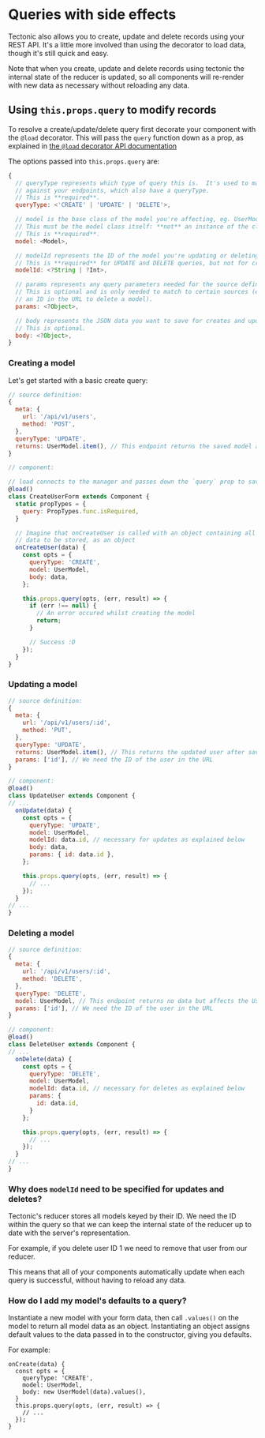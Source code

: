 # Queries with side effects

Tectonic also allows you to create, update and delete records using your REST
API.  It's a little more involved than using the decorator to load data, though
it's still quick and easy.

Note that when you create, update and delete records using tectonic the
internal state of the reducer is updated, so all components will re-render with
new data as necessary without reloading any data.

## Using `this.props.query` to modify records

To resolve a create/update/delete query first decorate your component with the
`@load` decorator. This will pass the `query` function down as a prop, as
explained in [the `@load` decorator API
documentation](/tectonic/api-decorator.html)

The options passed into `this.props.query` are: 

```javascript
{
  // queryType represents which type of query this is.  It's used to match
  // against your endpoints, which also have a queryType.
  // This is **required**.
  queryType: <'CREATE' | 'UPDATE' | 'DELETE'>,

  // model is the base class of the model you're affecting, eg. UserModel.
  // This must be the model class itself: **not** an instance of the class.
  // This is **required**.
  model: <Model>,

  // modelId represents the ID of the model you're updating or deleting.
  // This is **required** for UPDATE and DELETE queries, but not for creates.
  modelId: <?String | ?Int>,

  // params represents any query parameters needed for the source definition.
  // This is optional and is only needed to match to certain sources (eg.
  // an ID in the URL to delete a model).
  params: <?Object>,

  // body represents the JSON data you want to save for creates and updates.
  // This is optional.
  body: <?Object>,
}
```

### Creating a model

Let's get started with a basic create query:

```js
// source definition:
{
  meta: {
    url: '/api/v1/users',
    method: 'POST',
  },
  queryType: 'UPDATE',
  returns: UserModel.item(), // This endpoint returns the saved model after creation
}

// component:

// load connects to the manager and passes down the `query` prop to save data
@load()
class CreateUserForm extends Component {
  static propTypes = {
    query: PropTypes.func.isRequired,
  }

  // Imagine that onCreateUser is called with an object containing all user
  // data to be stored, as an object
  onCreateUser(data) {
    const opts = {
      queryType: 'CREATE',
      model: UserModel,
      body: data,
    };

    this.props.query(opts, (err, result) => {
      if (err !== null) {
        // An error occured whilst creating the model
        return;
      }

      // Success :D
    });
  }
}
```

### Updating a model

```js
// source definition:
{
  meta: {
    url: '/api/v1/users/:id',
    method: 'PUT',
  },
  queryType: 'UPDATE',
  returns: UserModel.item(), // This returns the updated user after saving
  params: ['id'], // We need the ID of the user in the URL
}

// component:
@load()
class UpdateUser extends Component {
// ...
  onUpdate(data) {
    const opts = {
      queryType: 'UPDATE',
      model: UserModel,
      modelId: data.id, // necessary for updates as explained below
      body: data,
      params: { id: data.id },
    };

    this.props.query(opts, (err, result) => {
      // ...
    });
  }
// ...
}
```

### Deleting a model

```js
// source definition:
{
  meta: {
    url: '/api/v1/users/:id',
    method: 'DELETE',
  },
  queryType: 'DELETE',
  model: UserModel, // This endpoint returns no data but affects the UserModel
  params: ['id'], // We need the ID of the user in the URL
}

// component:
@load()
class DeleteUser extends Component {
// ...
  onDelete(data) {
    const opts = {
      queryType: 'DELETE',
      model: UserModel,
      modelId: data.id, // necessary for deletes as explained below
      params: {
        id: data.id,
      }
    };

    this.props.query(opts, (err, result) => {
      // ...
    });
  }
// ...
}
```

### Why does `modelId` need to be specified for updates and deletes?

Tectonic's reducer stores all models keyed by their ID.  We need the ID within
the query so that we can keep the internal state of the reducer up to date
with the server's representation.

For example, if you delete user ID 1 we need to remove that user from our
reducer.

This means that all of your components automatically update when each query
is successful, without having to reload any data.


### How do I add my model's defaults to a query?

Instantiate a new model with your form data, then call `.values()` on the model
to return all model data as an object.  Instantiating an object assigns default
values to the data passed in to the constructor, giving you defaults.

For example:

```
onCreate(data) {
  const opts = {
    queryType: 'CREATE',
    model: UserModel,
    body: new UserModel(data).values(),
  }
  this.props.query(opts, (err, result) => {
    // ...
  });
}
```
